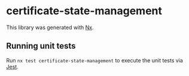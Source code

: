 # certificate-state-management

This library was generated with [Nx](https://nx.dev).

## Running unit tests

Run `nx test certificate-state-management` to execute the unit tests via [Jest](https://jestjs.io).
